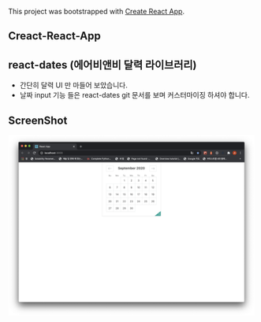 This project was bootstrapped with [Create React App](https://github.com/facebook/create-react-app).

## Creact-React-App
## react-dates (에어비앤비 달력 라이브러리)

- 간단히 달력 UI 만 마들어 보았습니다.
- 날짜 input 기능 들은 react-dates git 문서를 보며 커스터마이징 하셔야 합니다.


## ScreenShot

<div>
    <img width="500" src="./screenShot.png">
</div>

